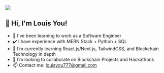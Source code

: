 ![](https://user-images.githubusercontent.com/81671608/164883470-85cad774-ca24-40b2-bc71-27664e24325b.gif)
## 👋 Hi, I'm Louis You!
- 🏫 I've been learning to work as a Software Engineer
- ✔️ I have experience with MERN Stack + Python + SQL
- 📖 I’m currently learning React.js/Next.js, TailwindCSS, and Blockchain Technology in depth
- 💞️ I’m looking to collaborate on Blockchain Projects and Hackathons
- 📫 Contact me: louisyou777@gmail.com

<!---
YouCodes/YouCodes is a ✨ special ✨ repository because its `README.md` (this file) appears on your GitHub profile.
You can click the Preview link to take a look at your changes.
--->
